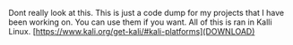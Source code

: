 Dont really look at this. 
This is just a code dump for my projects that I have been working on. 
You can use them if you want.
All of this is ran in Kalli Linux. [https://www.kali.org/get-kali/#kali-platforms](DOWNLOAD)
